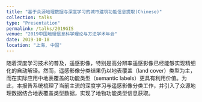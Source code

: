 ```yaml
---
title: "基于众源地理数据与深度学习的城市建筑功能信息提取(Chinese)"
collection: talks
type: "Presentation"
permalink: /talks/2019GIS
venue: "2019中国地理信息科学理论与方法学术年会"
date: 2019-10-18
location: "上海, 中国"
---
```


随着深度学习技术的普及，遥感影像，特别是高分辨率遥感影像已经能够实现精细化的自动解译。然而，遥感影像分类结果仍以地表覆盖（land cover）类型为主，而在实际应用中地表覆盖的功能类型（semantic labels）更具有利用价值。为此，本报告系统梳理了当前主流的深度学习与遥感影像分类工作，并引入了众源地理数据结合地表覆盖类型数据，实现了地物功能类型信息获取。
